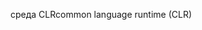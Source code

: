 <span data-ttu-id="5453d-101">среда CLR</span><span class="sxs-lookup"><span data-stu-id="5453d-101">common language runtime (CLR)</span></span>